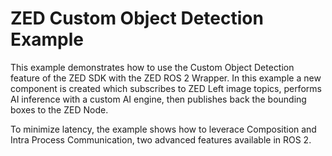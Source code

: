 # ZED Custom Object Detection Example

This example demonstrates how to use the Custom Object Detection feature of the ZED SDK with the ZED ROS 2 Wrapper.
In this example a new component is created which subscribes to ZED Left image topics, performs AI inference with a custom AI engine, then publishes back the bounding boxes to the ZED Node.

To minimize latency, the example shows how to leverace Composition and Intra Process Communication, two advanced features available in ROS 2.

